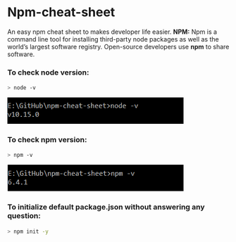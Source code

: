# Npm-cheat-sheet

An easy npm cheat sheet to makes developer life easier.
**NPM:** Npm is a command line tool for installing third-party node packages as well as the world’s largest software registry. Open-source developers use **npm** to share software.

### To check node version:

```bash
> node -v
```

![node-v](./images/node-v.png)

### To check npm version:

```bash
> npm -v
```

![npm-v](./images/npm-v.png)

### To initialize default package.json without answering any question:

```bash
> npm init -y
```
